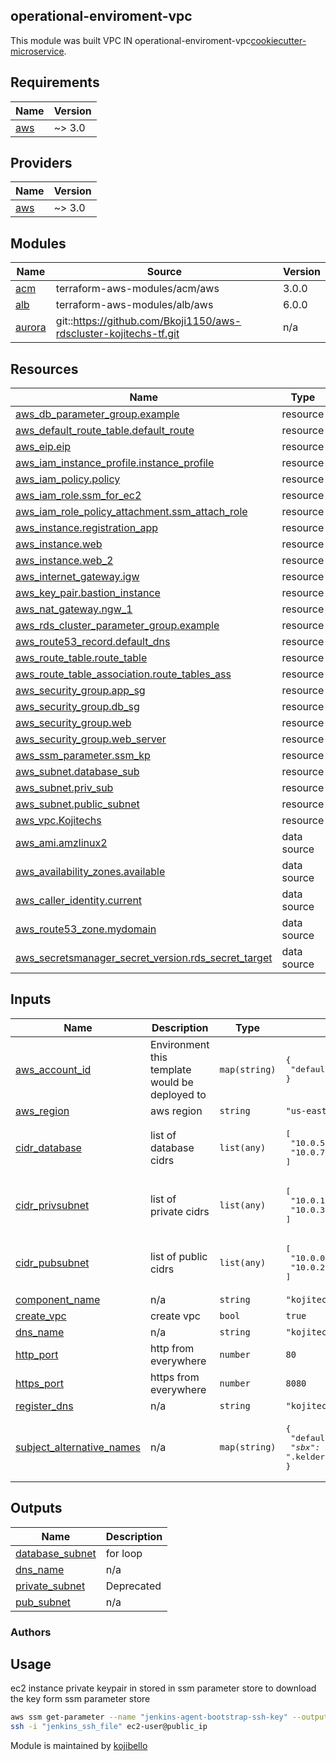 ## operational-enviroment-vpc

This module was built VPC IN operational-enviroment-vpc[cookiecutter-microservice](https://github.com/Bkoji1150/registration-app-with-end-end--tf).

<!-- prettier-ignore-start -->
<!-- BEGINNING OF PRE-COMMIT-TERRAFORM DOCS HOOK -->
## Requirements

| Name | Version |
|------|---------|
| <a name="requirement_aws"></a> [aws](#requirement\_aws) | ~> 3.0 |

## Providers

| Name | Version |
|------|---------|
| <a name="provider_aws"></a> [aws](#provider\_aws) | ~> 3.0 |

## Modules

| Name | Source | Version |
|------|--------|---------|
| <a name="module_acm"></a> [acm](#module\_acm) | terraform-aws-modules/acm/aws | 3.0.0 |
| <a name="module_alb"></a> [alb](#module\_alb) | terraform-aws-modules/alb/aws | 6.0.0 |
| <a name="module_aurora"></a> [aurora](#module\_aurora) | git::https://github.com/Bkoji1150/aws-rdscluster-kojitechs-tf.git | n/a |

## Resources

| Name | Type |
|------|------|
| [aws_db_parameter_group.example](https://registry.terraform.io/providers/hashicorp/aws/latest/docs/resources/db_parameter_group) | resource |
| [aws_default_route_table.default_route](https://registry.terraform.io/providers/hashicorp/aws/latest/docs/resources/default_route_table) | resource |
| [aws_eip.eip](https://registry.terraform.io/providers/hashicorp/aws/latest/docs/resources/eip) | resource |
| [aws_iam_instance_profile.instance_profile](https://registry.terraform.io/providers/hashicorp/aws/latest/docs/resources/iam_instance_profile) | resource |
| [aws_iam_policy.policy](https://registry.terraform.io/providers/hashicorp/aws/latest/docs/resources/iam_policy) | resource |
| [aws_iam_role.ssm_for_ec2](https://registry.terraform.io/providers/hashicorp/aws/latest/docs/resources/iam_role) | resource |
| [aws_iam_role_policy_attachment.ssm_attach_role](https://registry.terraform.io/providers/hashicorp/aws/latest/docs/resources/iam_role_policy_attachment) | resource |
| [aws_instance.registration_app](https://registry.terraform.io/providers/hashicorp/aws/latest/docs/resources/instance) | resource |
| [aws_instance.web](https://registry.terraform.io/providers/hashicorp/aws/latest/docs/resources/instance) | resource |
| [aws_instance.web_2](https://registry.terraform.io/providers/hashicorp/aws/latest/docs/resources/instance) | resource |
| [aws_internet_gateway.igw](https://registry.terraform.io/providers/hashicorp/aws/latest/docs/resources/internet_gateway) | resource |
| [aws_key_pair.bastion_instance](https://registry.terraform.io/providers/hashicorp/aws/latest/docs/resources/key_pair) | resource |
| [aws_nat_gateway.ngw_1](https://registry.terraform.io/providers/hashicorp/aws/latest/docs/resources/nat_gateway) | resource |
| [aws_rds_cluster_parameter_group.example](https://registry.terraform.io/providers/hashicorp/aws/latest/docs/resources/rds_cluster_parameter_group) | resource |
| [aws_route53_record.default_dns](https://registry.terraform.io/providers/hashicorp/aws/latest/docs/resources/route53_record) | resource |
| [aws_route_table.route_table](https://registry.terraform.io/providers/hashicorp/aws/latest/docs/resources/route_table) | resource |
| [aws_route_table_association.route_tables_ass](https://registry.terraform.io/providers/hashicorp/aws/latest/docs/resources/route_table_association) | resource |
| [aws_security_group.app_sg](https://registry.terraform.io/providers/hashicorp/aws/latest/docs/resources/security_group) | resource |
| [aws_security_group.db_sg](https://registry.terraform.io/providers/hashicorp/aws/latest/docs/resources/security_group) | resource |
| [aws_security_group.web](https://registry.terraform.io/providers/hashicorp/aws/latest/docs/resources/security_group) | resource |
| [aws_security_group.web_server](https://registry.terraform.io/providers/hashicorp/aws/latest/docs/resources/security_group) | resource |
| [aws_ssm_parameter.ssm_kp](https://registry.terraform.io/providers/hashicorp/aws/latest/docs/resources/ssm_parameter) | resource |
| [aws_subnet.database_sub](https://registry.terraform.io/providers/hashicorp/aws/latest/docs/resources/subnet) | resource |
| [aws_subnet.priv_sub](https://registry.terraform.io/providers/hashicorp/aws/latest/docs/resources/subnet) | resource |
| [aws_subnet.public_subnet](https://registry.terraform.io/providers/hashicorp/aws/latest/docs/resources/subnet) | resource |
| [aws_vpc.Kojitechs](https://registry.terraform.io/providers/hashicorp/aws/latest/docs/resources/vpc) | resource |
| [aws_ami.amzlinux2](https://registry.terraform.io/providers/hashicorp/aws/latest/docs/data-sources/ami) | data source |
| [aws_availability_zones.available](https://registry.terraform.io/providers/hashicorp/aws/latest/docs/data-sources/availability_zones) | data source |
| [aws_caller_identity.current](https://registry.terraform.io/providers/hashicorp/aws/latest/docs/data-sources/caller_identity) | data source |
| [aws_route53_zone.mydomain](https://registry.terraform.io/providers/hashicorp/aws/latest/docs/data-sources/route53_zone) | data source |
| [aws_secretsmanager_secret_version.rds_secret_target](https://registry.terraform.io/providers/hashicorp/aws/latest/docs/data-sources/secretsmanager_secret_version) | data source |

## Inputs

| Name | Description | Type | Default | Required |
|------|-------------|------|---------|:--------:|
| <a name="input_aws_account_id"></a> [aws\_account\_id](#input\_aws\_account\_id) | Environment this template would be deployed to | `map(string)` | <pre>{<br>  "default": "674293488770"<br>}</pre> | no |
| <a name="input_aws_region"></a> [aws\_region](#input\_aws\_region) | aws region | `string` | `"us-east-1"` | no |
| <a name="input_cidr_database"></a> [cidr\_database](#input\_cidr\_database) | list of database cidrs | `list(any)` | <pre>[<br>  "10.0.5.0/24",<br>  "10.0.7.0/24"<br>]</pre> | no |
| <a name="input_cidr_privsubnet"></a> [cidr\_privsubnet](#input\_cidr\_privsubnet) | list of private cidrs | `list(any)` | <pre>[<br>  "10.0.1.0/24",<br>  "10.0.3.0/24"<br>]</pre> | no |
| <a name="input_cidr_pubsubnet"></a> [cidr\_pubsubnet](#input\_cidr\_pubsubnet) | list of public cidrs | `list(any)` | <pre>[<br>  "10.0.0.0/24",<br>  "10.0.2.0/24"<br>]</pre> | no |
| <a name="input_component_name"></a> [component\_name](#input\_component\_name) | n/a | `string` | `"kojitechs"` | no |
| <a name="input_create_vpc"></a> [create\_vpc](#input\_create\_vpc) | create vpc | `bool` | `true` | no |
| <a name="input_dns_name"></a> [dns\_name](#input\_dns\_name) | n/a | `string` | `"kojitechs.com"` | no |
| <a name="input_http_port"></a> [http\_port](#input\_http\_port) | http from everywhere | `number` | `80` | no |
| <a name="input_https_port"></a> [https\_port](#input\_https\_port) | https from everywhere | `number` | `8080` | no |
| <a name="input_register_dns"></a> [register\_dns](#input\_register\_dns) | n/a | `string` | `"kojitechs.com"` | no |
| <a name="input_subject_alternative_names"></a> [subject\_alternative\_names](#input\_subject\_alternative\_names) | n/a | `map(string)` | <pre>{<br>  "default": "*.kojitechs.com",<br>  "sbx": "*.kelderanyi.com"<br>}</pre> | no |

## Outputs

| Name | Description |
|------|-------------|
| <a name="output_database_subnet"></a> [database\_subnet](#output\_database\_subnet) | for loop |
| <a name="output_dns_name"></a> [dns\_name](#output\_dns\_name) | n/a |
| <a name="output_private_subnet"></a> [private\_subnet](#output\_private\_subnet) | Deprecated |
| <a name="output_pub_subnet"></a> [pub\_subnet](#output\_pub\_subnet) | n/a |
<!-- END OF PRE-COMMIT-TERRAFORM DOCS HOOK -->

### Authors

## Usage 
ec2 instance private keypair in stored in ssm parameter store to download the key form ssm parameter store 

```bash
aws ssm get-parameter --name "jenkins-agent-bootstrap-ssh-key" --output text --query Parameter.Value >> "./jenkins_ssh_file"
ssh -i "jenkins_ssh_file" ec2-user@public_ip
```

Module is maintained by [kojibello](koji058@gmail.com)

